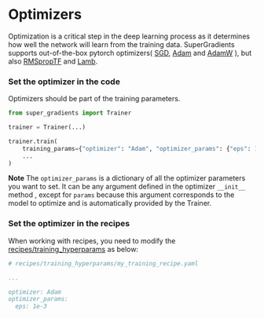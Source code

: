 # Optimizers

Optimization is a critical step in the deep learning process as it determines how well the network will learn from the training data.
SuperGradients supports out-of-the-box pytorch optimizers(
[SGD](https://pytorch.org/docs/stable/generated/torch.optim.SGD.html#torch.optim.SGD), 
[Adam](https://pytorch.org/docs/stable/generated/torch.optim.Adam.html#torch.optim.Adam) and 
[AdamW](https://pytorch.org/docs/stable/generated/torch.optim.AdamW.html#torch.optim.AdamW)
), but also 
[RMSpropTF](http://www.cs.toronto.edu/~tijmen/csc321/slides/lecture_slides_lec6.pdf) and 
[Lamb](https://github.com/NVIDIA/DeepLearningExamples/blob/master/PyTorch/LanguageModeling/Transformer-XL/pytorch/lamb.py).

### Set the optimizer in the code
Optimizers should be part of the training parameters.


```py
from super_gradients import Trainer

trainer = Trainer(...)

trainer.train(
    training_params={"optimizer": "Adam", "optimizer_params": {"eps": 1e-3}, ...}, 
    ...
)
```

**Note**
The `optimizer_params` is a dictionary of all the optimizer parameters you want to set. It can be any argument defined in the optimizer `__init__` method , except for `params` because this argument corresponds to the model to optimize and is automatically provided by the Trainer.


### Set the optimizer in the recipes
When working with recipes, you need to modify the [recipes/training_hyperparams](https://github.com/Deci-AI/super-gradients/tree/master/src/super_gradients/recipes/training_hyperparams) as below:

```yaml
# recipes/training_hyperparams/my_training_recipe.yaml

...

optimizer: Adam
optimizer_params:
  eps: 1e-3
```
